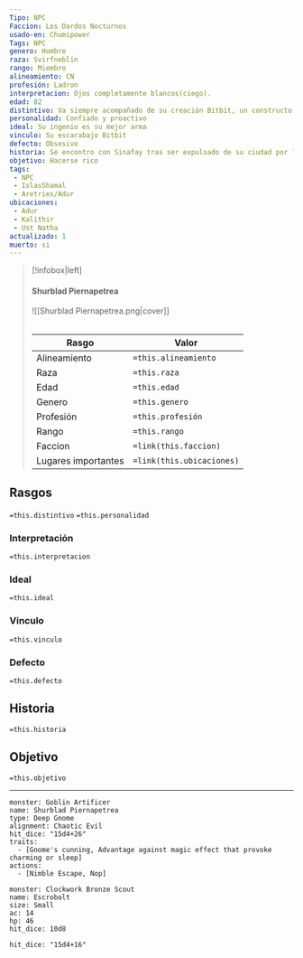 ```yaml
---
Tipo: NPC
Faccion: Los Dardos Nocturnos
usado-en: Chumipower
Tags: NPC
genero: Hombre
raza: Svirfneblin
rango: Miembro
alineamiento: CN
profesión: Ladron
interpretacion: Ojos completamente blancos(ciego).
edad: 82
distintivo: Va siempre acompañado de su creación Bitbit, un constructo metalico con forma de escarbajo y pintado de rojo.
personalidad: Confiado y proactivo
ideal: Su ingenio es su mejor arma
vinculo: Su escarabajo Bitbit
defecto: Obsesivo
historia: Se encontro con Sinafay tras ser expulsado de su ciudad por los numerosos robos cometidos. En un principio competian por los trabajos en Kalithir hasta que se dieron cuenta que juntos podrían alcanzar mayores metas
objetivo: Hacerse rico
tags:
 - NPC
 - IslasShamal
 - Aretries/Adur
ubicaciones:
 - Adur
 - Kalithir
 - Ust Natha
actualizado: 1
muerto: si
---
```

> [!infobox|left]
>  #### Shurblad Piernapetrea
> ![[Shurblad Piernapetrea.png|cover]]
> ######   
> |Rasgo | Valor |
> | --- | --- |
> | Alineamiento | `=this.alineamiento`|
> | Raza | `=this.raza` |
> | Edad | `=this.edad` |
> | Genero | `=this.genero` |
> | Profesión | `=this.profesión` |
> | Rango | `=this.rango` |
> | Faccion | `=link(this.faccion)` |
>  | Lugares  importantes| `=link(this.ubicaciones)` |

## Rasgos 
 `=this.distintivo`
  `=this.personalidad`
###  Interpretación
  `=this.interpretacion`
### Ideal           
 `=this.ideal`
### Vinculo 
 `=this.vinculo`
### Defecto
 `=this.defecto`
## Historia
 `=this.historia`

 ##  Objetivo
   `=this.objetivo`
   
___
   
```statblock
monster: Goblin Artificer
name: Shurblad Piernapetrea
type: Deep Gnome
alignment: Chaotic Evil
hit_dice: "15d4+26"
traits:
  - [Gnome's cunning, Advantage against magic effect that provoke charming or sleep]
actions:
  - [Nimble Escape, Nop]
```

```statblock
monster: Clockwork Bronze Scout
name: Escrobolt
size: Small
ac: 14
hp: 46
hit_dice: 10d8

hit_dice: "15d4+16"
```